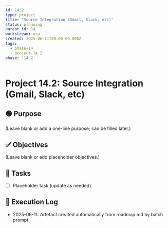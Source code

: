 ```yaml
---
id: 14.2
type: project
title: 'Source Integration (Gmail, Slack, etc)'
status: planning
parent_id: 14
workstream: ora
created: 2025-06-11T00:00:00.000Z
tags:
  - phase-14
  - project-14.2
phase: '14.2'
---
```


# Project 14.2: Source Integration (Gmail, Slack, etc)

## 🟢 Purpose

(Leave blank or add a one-line purpose; can be filled later.)

## ✅ Objectives

(Leave blank or add placeholder objectives.)

## 🔨 Tasks

- [ ] Placeholder task (update as needed)

## 🧾 Execution Log

- 2025-06-11: Artefact created automatically from roadmap.md by batch prompt.
